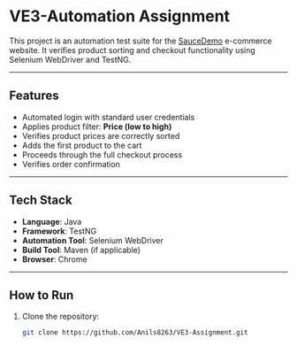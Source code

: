 # VE3-Automation Assignment

This project is an automation test suite for the [SauceDemo](https://www.saucedemo.com/v1/) e-commerce website. It verifies product sorting and checkout functionality using Selenium WebDriver and TestNG.

---

##  Features

- Automated login with standard user credentials
- Applies product filter: **Price (low to high)**
- Verifies product prices are correctly sorted
- Adds the first product to the cart
- Proceeds through the full checkout process
- Verifies order confirmation

---

##  Tech Stack

- **Language**: Java
- **Framework**: TestNG
- **Automation Tool**: Selenium WebDriver
- **Build Tool**: Maven (if applicable)
- **Browser**: Chrome

---

##  How to Run

1. Clone the repository:
   ```bash
   git clone https://github.com/Anils8263/VE3-Assignment.git
